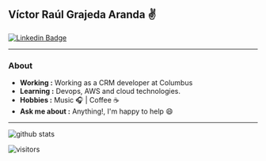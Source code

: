 ## Víctor Raúl Grajeda Aranda :v:
[![Linkedin Badge](https://img.shields.io/badge/LinkedIn-0077B5?style=for-the-badge&logo=linkedin&logoColor=white)](https://www.linkedin.com/in/vgrajanda/)

---------------------------------------------------------------------------------------------------------------------------------------------------------------------------------
### About
-  **Working :** Working as a CRM developer at Columbus
-  **Learning :** Devops, AWS and cloud technologies.
-  **Hobbies :** Music :headphones: | Coffee :coffee:
-  **Ask me about :** Anything!, I'm happy to help :smile:

---------------------------------------------------------------------------------------------------------------------------------------------------------------------------------

![github stats](https://github-readme-stats.vercel.app/api?username=vgrajanda&show_icons=true)

![visitors](https://visitor-badge.glitch.me/badge?page_id=vgrajanda) 
